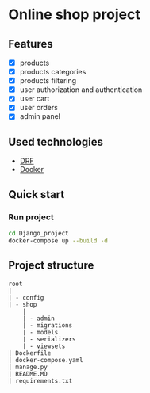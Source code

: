 # Online shop project

## Features

* [x] products
* [x] products categories
* [x] products filtering
* [x] user authorization and authentication
* [x] user cart
* [x] user orders
* [x] admin panel

## Used technologies

* [DRF](https://www.django-rest-framework.org/)
* [Docker](https://dker.ru/docs/)

## Quick start

### Run project

```bash
cd Django_project
docker-compose up --build -d
```

## Project structure

```
root
|
| - config
| - shop
    |
    | - admin
    | - migrations
    | - models
    | - serializers
    | - viewsets
| Dockerfile
| docker-compose.yaml
| manage.py
| README.MD
| requirements.txt
```